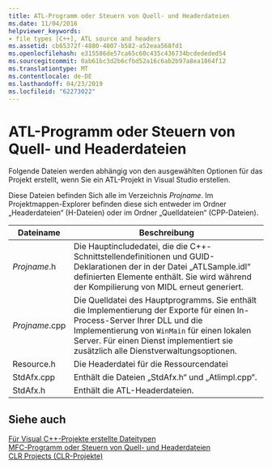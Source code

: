 ```yaml
---
title: ATL-Programm oder Steuern von Quell- und Headerdateien
ms.date: 11/04/2016
helpviewer_keywords:
- file types [C++], ATL source and headers
ms.assetid: cb65372f-4880-4007-b582-a52eaa568fd1
ms.openlocfilehash: e315586de57ca65c60c435c436734bcdededed54
ms.sourcegitcommit: 0ab61bc3d2b6cfbd52a16c6ab2b97a8ea1864f12
ms.translationtype: MT
ms.contentlocale: de-DE
ms.lasthandoff: 04/23/2019
ms.locfileid: "62273022"
---
```

# <a name="atl-program-or-control-source-and-header-files"></a>ATL-Programm oder Steuern von Quell- und Headerdateien

Folgende Dateien werden abhängig von den ausgewählten Optionen für das Projekt erstellt, wenn Sie ein ATL-Projekt in Visual Studio erstellen.

Diese Dateien befinden Sich alle im Verzeichnis *Projname*. Im Projektmappen-Explorer befinden diese sich entweder im Ordner „Headerdateien“ (H-Dateien) oder im Ordner „Quelldateien“ (CPP-Dateien).

|Dateiname|Beschreibung|
|---------------|-----------------|
|*Projname*.h|Die Hauptincludedatei, die die C++-Schnittstellendefinitionen und GUID-Deklarationen der in der Datei „ATLSample.idl“ definierten Elemente enthält. Sie wird während der Kompilierung von MIDL erneut generiert.|
|*Projname*.cpp|Die Quelldatei des Hauptprogramms. Sie enthält die Implementierung der Exporte für einen In-Process-Server Ihrer DLL und die Implementierung von `WinMain` für einen lokalen Server. Für einen Dienst implementiert sie zusätzlich alle Dienstverwaltungsoptionen.|
|Resource.h|Die Headerdatei für die Ressourcendatei|
|StdAfx.cpp|Enthält die Dateien „StdAfx.h“ und „Atlimpl.cpp“.|
|StdAfx.h|Enthält die ATL-Headerdateien.|

## <a name="see-also"></a>Siehe auch

[Für Visual C++-Projekte erstellte Dateitypen](file-types-created-for-visual-cpp-projects.md)<br>
[MFC-Programm oder Steuern von Quell- und Headerdateien](mfc-program-or-control-source-and-header-files.md)<br>
[CLR Projects (CLR-Projekte)](files-created-for-clr-projects.md)

